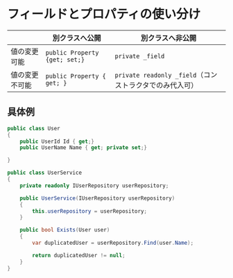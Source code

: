 # フィールドとプロパティの使い分け

||別クラスへ公開|別クラスへ非公開|
|---|---|---|
|値の変更可能|`public Property {get; set;}`|`private _field`|
|値の変更不可能|`public Property { get; }`|`private readonly _field`（コンストラクタでのみ代入可）|


## 具体例

``` cs
public class User
{
    public UserId Id { get;}
    public UserName Name { get; private set;}

}

public class UserService
{
    private readonly IUserRepository userRepository;

    public UserService(IUserRepository userRepository)
    {
        this.userRepository = userRepository;
    }

    public bool Exists(User user)
    {
        var duplicatedUser = userRepository.Find(user.Name);

        return duplicatedUser != null;
    }
}
```